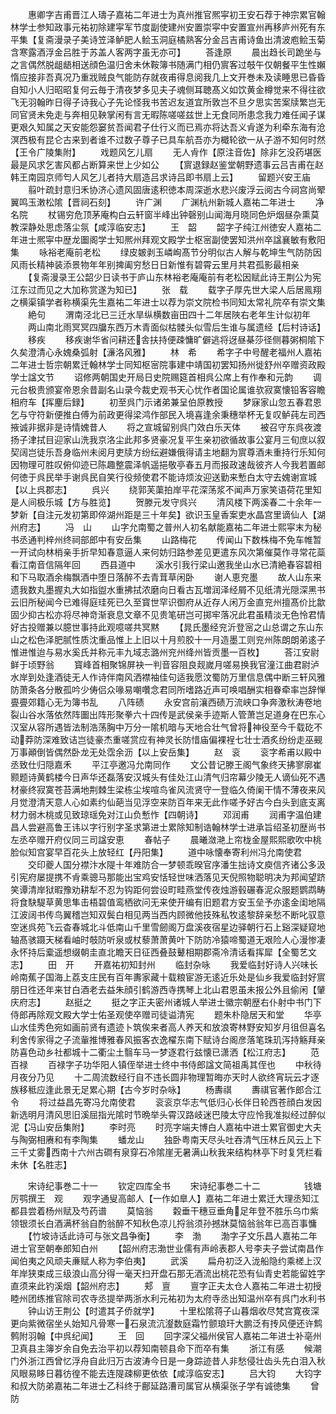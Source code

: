 <!-- { "loadSidebar": true } -->
　　惠卿字吉甫晋江人璹子嘉祐二年进士为真州推官熈寜初王安石荐于神宗累官翰林学士参知政事元祐初除建寜军节度副使建州安置崇寜中安置宣州再移庐州死有东平集【复斋漫录子美诗笠泽鲈肥人鲙玉洞庭橘熟客分金吕吉甫诗鱼出清波庖鲙玉菊含寒露酒浮金吕胜于苏盖人客两字虽无亦可】
　　荅逢原
　　晨出趋长司跪坐与之言偶然脱龃龉相送顔色温归舍未休鞍簿书随满门相仍賔客过攲午仅朝餐平生性嬾惰应接非吾真况乃重戕贼良气能防存就夜甫得息阅我几上文开巻未及读睡思已昏昏自知小人归昭昭复何云毎于清夜梦多见夫子魂侧耳聴髙义如饮黄金樽觉来不得往欲飞无羽翰昨日得子诗我心子先论怪我书苦迟友道宜所敦岂不旦夕思实苦案牍繁岂无同官贤未免走与奔相见鞅掌闲有言无暇陈嗟嗟兹世上无食同所患念我力难任闻子谋更艰久知属之天安能怨窭贫吾闻君子仕行义而已焉亦将达吾义肻遂为利牵东海有沧溟西极有昆仑古来到者谁不过数子尊子已具车航吾亦为檝轮欲一从子游不知何时然【王令广陵集附】
　　戏题风乞儿扇
　　无人肻作【原注音佐】除非乞没药堪医最是风求乞害风都占断算来世上少如公
　　【賔退録赵鉴堂朝野遗事云吕吉甫在赵韩王南园京师匄人风乞儿者持大扇造吕求诗吕即书扇上云】
　　留题兴安王庙
　　翦叶疏封意归禾协济心遗风固唐逺积徳本周深逝水悲兴废浮云阅古今祠宫尚翚翼鸣玉潄松隂【晋祠石刻】
　　许广渊
　　广渊杭州新城人嘉祐二年进士
　　净名院
　　杖锡穷危顶茅庵构白云轩窗半峰出钟磬别山闻海月晓同色炉烟昼杂熏莫教深静处思虑落尘氛【咸淳临安志】
　　王　韶
　　韶字子纯江州徳安人嘉祐二年进士熈寜中歴龙圗阁学士知熈州拜观文殿学士枢宻副使罢知洪州卒諡襄敏有敷阳集
　　咏裕老庵前老松
　　绿皮皴剥玉嶙峋髙节分明似古人解与乾坤生气防防因风雨长精神装添景物年年别捭阖穷愁日日新惟有碧霄云里月共君孤影最相亲
　　【复斋漫录王公韶少日读书于庐山东林裕老庵庵前有老松因赋此诗王荆公为宪江东过而见之大加称赏遂为知已】
　　张　载
　　载字子厚先世大梁人后居鳯翔之横渠镇学者称横渠先生嘉祐二年进士以荐为崇文院检书同知太常礼院卒有崇文集
　　絶句
　　渭南泾北已三迁水旱纵横数亩田四十二年居陜右老年生计似初年
　　两山南北雨冥冥四牖东西万木青面似枯髅头似雪后生谁与属遗经【后村诗话】
　　移疾
　　移疾谢华省问耕还舎扶持便疎慵旷僻逃将迓昼棊莎径侧暮粥桐隂下久矣澄清心永媿桑弧射【濓洛风雅】
　　林　希
　　希字子中号醒老福州人嘉祐二年进士哲宗朝累迁翰林学士同知枢宻院事建中靖国初罢知扬州徙舒州卒赠资政殿学士諡文节
　　诏修两朝国史开局日史院赐筵首相呉公席上有作奉和元韵
　　调元台极贵颁宴帝恩余昔副名山录今裁史观书天心忧作者国论属谁欤寂寞懐铅客容瞻相府车【挥麈后録】
　　初至呉门示诸弟兼呈伯原教授
　　梦寐家山忽五春君恩乞与守符新便推白傅为前政更得梁鸿作部民入境喜逢余秉穗举杯无复叹鲈莼左司西掖诚非据非是诗情媿昔人
　　将之宣城留别呉门效白乐天体
　　被召守东呉夜渡扬子津拭目迎家山洗我京洛尘此邦多贤豪况复平生亲初欲循故事公宴月三旬庶以叙契阔岂徒乐吾身临州未阅月吏牍方纷纭避嫌俄得请主地翻为賔尊酒未重持行乐知何因物理可胜叹俯仰迹已陈趣整震泽帆遥挹敬亭春五月而报政速哉彼齐人今我若置邮何徳于呉民举手谢呉民自笑行役频使君不能诗烦汝迎送勤来慙白太守去媿谢宣城【以上呉郡志】
　　呉兴
　　绕郭芙蕖拍岸平花深荡浆不闻声万家笑语荷花里知是人间极乐城【方与胜览】
　　贺滕元发守呉兴
　　清风楼下两溪春二十余年一梦新【自注元发初第即倅湖州距是三十年矣】欲识玉皇香案吏水晶宫里谪仙人【湖州府志】
　　冯　山
　　山字允南蜀之普州人初名献能嘉祐二年进士熙寜末为秘书丞通判梓州终祠部郎中有安岳集
　　山路梅花
　　传闻山下数株梅不免车帷暂一开试向林梢亲手折早知春意逼人来何妨归路参差见更遣东风次第催莫作寻常花蘂看江南音信隔年回
　　西县道中
　　溪水引我行梁山邀我坐山水已清絶春容碧相和下马取酒余梅飘酒中堕日落醉不去青茸草闲卧
　　谢人恵兖墨
　　故人山东来遗我数丸墨握丸大如指盥水重拂拭浓磨向日看古瓦増润泽经屑不见纸清光隠深黑书云旧所秘闻今已难得庭珪死已久至寳世罕识御府从近存人闲万金直兖州擅髙价比歙固少抑古松亦将尽神竒渐衰息文章不见贵笔研岂可掷牢落况此君虽精淡无色怜君情好古投赠兼以臆世事持此观噫嗟共冥黙
　　【晁氏墨经兖沂登宻之山总谓之东山东山之松色泽肥腻性质沈重品惟上上旧以十月煎胶十一月造墨工则兖州陈朗朗弟逺子惟进惟迨与易水奚氏并称元丰九域志潞州兖州绛州皆贡墨一百枚】
　　荅江安尉鲜于顷野翁
　　寳峰首相聚锦屏袂一判音容阻良觌嵗月嗟易换我官潼江曲君尉泸水岸到处逢酒徒无人作诗伴南风洒襟袖佳句适我愿汶蜀防万里信息偶中断三轩风雅防萧条各分散孤吟少俦侣众喙易嘲囋念君同所嗜路近声可唤唱酬实相眷牵率岂辞惮亹亹郊籍心无为簿书乱
　　八阵碛
　　永安宫前瀼西碛万流峡口争奔激秋涛卷地裂山谷水落依然阵圗出阵形聚拳六十四传是武侯亲手迹斯人管萧岂足道身在巴东心汉室从容所遇皆法制浩荡胸中万分一隂机暗与天地合壮气曾将神役至今千载矻不动莽防深难致诘岂徒豪杰重嗟赏应有神灵长防惜庙偏裸裎七壮士酒炙纷纷走巫觋万事顚倒皆偶然卧龙无处霑余沥【以上安岳集】
　　赵　衮
　　衮字希甫以殿中丞致仕归隠嘉禾
　　平江亭邀冯允南同作
　　文公昔记滕王阁气象终天拂寥廓崔颢题诗黄鹤楼今日声华还磊落安汉城头有佳处江山清气归帘幕少陵无人谪仙死不遇材豪终寂寞苍苔满地荆棘生梁栋尘埃喧鸟雀风流贤守一登临久倚阑干情不薄夜来风月觉澄清天意人心如素约仙葩当见浮空来防百年来无此作嗟予好古今白头到底支离材力弱木桃或见致琼瑶免对江山负慙怍【四朝诗】
　　邓润甫
　　润甫字温伯建昌人尝避高鲁王讳以字行别字圣求第进士累除知制诰翰林学士进承旨绍圣初歴尚书左丞卒赠开府仪同三司諡安恵
　　春帖子
　　晨曦潋滟上帘栊金屋熙熙歌吹中桃脸似知宫宴早百花头上放轻红【丹阳集】
　　道中咏懐奉寄利州冯允南使君
　　交印夔人国分襟汴水隄十年难防合一梦顿乖暌官序潘生拙诗文庾信齐诸公多汲引宪府屡提携不肻乘骢马那能出宝鸡安恬轻世味洒落见天倪照物聪明决为邦闻望跻笑谭清岸狱暇豫劝耕犁不忍为钩距何尝设町畦燕堂传夜烛游毂碾春泥众服题鹦鹉畴将食駃騠草黄思隼击梧碧值鸾栖欲问无来使开编有旧题君方安玉垒予亦逺金闺地隔江波阔书传鸟翼稽岂知双鬓白相见两当西内顾微他技殊私牧逺黎辞亲愁不断叱驭意空迷呉苑飞云杳春城北斗低南山千里雪劒阁万盘溪夜宿星边驿朝行石上谿深疑窥地轴髙骇蹑天梯看岫时攲防听泉或杖藜萧萧黄叶下防防冷猿啼蜀道无艰险人心漫惨凄永怀持后槖遥想缀朝圭直北瞻天日征西叠鼓鼙相期郡斋冷清话看挥犀【全蜀艺文志】
　　田　开
　　开嘉祐初知封州
　　临封杂咏
　　我爱临封好诗人兴味长岭南蕉子国海上荔支庄民有百年夀家藏十载粮宦游无逺近乐处是仙乡我爱临封好賔朋日徃还年来甘白酒老去益朱顔引鹤游西寺携琴上北山君恩虽未报公外且偷闲【肈庆府志】
　　赵挺之
　　挺之字正夫密州诸城人举进士徽宗朝歴右仆射中书门下侍郎再除观文殿大学士佑圣观使卒赠司徒谥清宪
　　题朱朴隐居天和堂
　　华亭山水佳秀色宛如画前贤有遗迹卜筑俟来者高人养天和放浪寄林野安知岁月徂但喜名利舍传家得之子流軰推博雅春风振客衣逸櫂东南下赋诗台阁彦落笔珠玑泻持觞拜亲防喜色动乡社都城十二衢尘土翳车马一梦逐君行兹懐已潇洒【松江府志】
　　范百禄
　　百禄字子功华阳人镇侄举进士终中书侍郎諡文简祖禹其侄也
　　中秋待月夜分乃见
　　十二周流数经行自不违长圆非物理暂晦亦天时人欲终宵玩云才逐族移秪应逢此景无足累心期【古今岁时杂咏】
　　杨夀祺
　　夀祺官著作郎合江令
　　将过益昌先寄冯允南使君
　　衮衮京华志气低归心长伴日轮西苍顔白发因新选明月清风思旧溪屈指光隂时节晩举头霄汉路岐迷巴陵太守应怜我准拟经过醉似泥【冯山安岳集附】
　　李时亮
　　时亮字端夫博白人嘉祐中进士累官御史大夫与陶弼相赓和有李陶集
　　蟠龙山
　　独卧粤南天尽头吐吞清气压林丘风云上下三千丈雾西南十六州古磵有泉穿石冷隂崖无暑满山秋我来结构林亭下时复凭栏看未休【名胜志】

　　宋诗纪事巻二十一
　　钦定四库全书
　　宋诗纪事巻二十二　　　　　钱塘厉鹗撰王　观
　　观字通叟高邮人【一作如臯人】嘉祐二年进士累迁大理丞知江都县尝着杨州赋及芍药谱
　　莫恼翁
　　糓垂干穗豆垂角足年登不胜乐乌巾紫领银须长白酒满杯翁自酌翁醉不知秋色凉儿捋翁须孙撼牀莫恼翁翁年已高百事慵
　　【竹坡诗话此诗可与张文昌争衡】
　　李　渤
　　渤字子文乐昌人嘉祐二年进士官至朝奉郎知白州
　　【韶州府志渤世业儒有声岭表郡人号李夫子尝试南昌作闻伯夷之风顽夫亷赋人称为李伯夷】
　　武溪
　　扁舟初泛入泷船隐约乘槎上汉年岸狭束成三级浪山高分得一毫天扫开盘石那无酒流出桃花恐有仙青史若能留姓字直须来此钓溪烟【韶州府志】
　　郏　亶
　　亶字正夫太仓人嘉祐二年进士初授睦州团练推官除司农寺丞提举两浙水利元祐初为太府寺丞出知温州卒有呉门水利书
　　钟山访王荆公【时遣其子侨就学】
　　十里松隂蒋子山暮烟收尽梵宫寛夜深更向紫微宿坐乆始知凡骨寒一石泉流沆瀣数庭霜竹颤琅玕大鹏泛有抟风便还许鹪鹩附羽翰【中呉纪闻】
　　王　回
　　回字深父福州侯官人嘉祐二年进士补亳州卫真县主簿岁余自免去治平初以荐知南顿县命下而卒有集
　　浙江有感
　　候潮门外浙江西曾忆浮舟自此归万古波涛今日是一身踪迹昔人非愁侵壮齿头先白泪入秋风眼易眵日暮彷徨不能去连隄疎柳更依依【咸淳临安志】
　　吕大钧
　　大钧字和叔大防弟嘉祐二年进士乙科终于鄜延路漕司属官从横渠张子学有诚徳集
　　曾防
